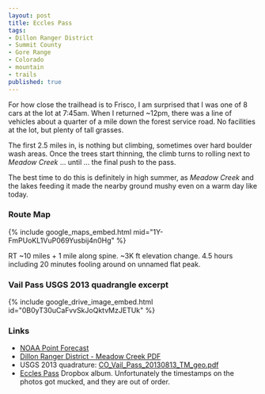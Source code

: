 ```yaml
---
layout: post
title: Eccles Pass
tags:
- Dillon Ranger District
- Summit County
- Gore Range
- Colorado
- mountain
- trails
published: true
---
```

For how close the trailhead is to Frisco, I am surprised that I was one of 8 cars at the lot at 7:45am.
When I returned ~12pm, there was a line of vehicles about a quarter of a mile down the forest service road.
No facilities at the lot, but plenty of tall grasses.

The first 2.5 miles in, is nothing but climbing, sometimes over hard boulder wash areas.
Once the trees start thinning, the climb turns to rolling next to _Meadow Creek_ ... until ...
the final push to the pass.

The best time to do this is definitely in high summer, as _Meadow Creek_ and the lakes feeding
it made the nearby ground mushy even on a warm day like today.

### Route Map
{% include google_maps_embed.html mid="1Y-FmPUoKL1VuP069Yusbij4n0Hg" %}

RT ~10 miles + 1 mile along spine. ~3K ft elevation change.
4.5 hours including 20 minutes fooling around on unnamed flat peak.

### Vail Pass USGS 2013 quadrangle excerpt
{% include google_drive_image_embed.html id="0B0yT30uCaFvvSkJoQktvMzJETUk" %}

### Links
- [NOAA Point Forecast](http://forecast.weather.gov/MapClick.php?lat=39.60721&lon=-106.17201)
- [Dillon Ranger District - Meadow Creek PDF](https://drive.google.com/file/d/0B0yT30uCaFvvYVBaNV9HbjRyaE0/view)
- USGS 2013 quadrature: [CO_Vail_Pass_20130813_TM_geo.pdf](https://drive.google.com/file/d/0B0yT30uCaFvvbWUtM0hJWXpoXzQ/view)
- [Eccles Pass](https://www.dropbox.com/sc/w299g0vytf7i764/AAA0lnh_KzNCMVws5LMmQADra) Dropbox album.
Unfortunately the timestamps on the photos got mucked, and they are out of order. 
